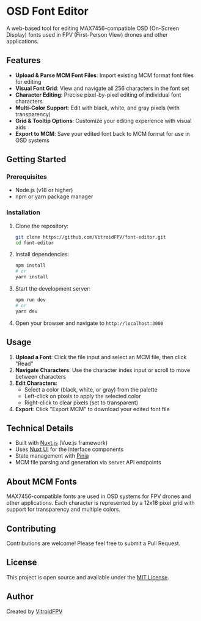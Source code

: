 # OSD Font Editor

A web-based tool for editing MAX7456-compatible OSD (On-Screen Display) fonts used in FPV (First-Person View) drones and other applications.

## Features

- **Upload & Parse MCM Font Files**: Import existing MCM format font files for editing
- **Visual Font Grid**: View and navigate all 256 characters in the font set
- **Character Editing**: Precise pixel-by-pixel editing of individual font characters
- **Multi-Color Support**: Edit with black, white, and gray pixels (with transparency)
- **Grid & Tooltip Options**: Customize your editing experience with visual aids
- **Export to MCM**: Save your edited font back to MCM format for use in OSD systems

## Getting Started

### Prerequisites

- Node.js (v18 or higher)
- npm or yarn package manager

### Installation

1. Clone the repository:
   ```bash
   git clone https://github.com/VitroidFPV/font-editor.git
   cd font-editor
   ```

2. Install dependencies:
   ```bash
   npm install
   # or
   yarn install
   ```

3. Start the development server:
   ```bash
   npm run dev
   # or
   yarn dev
   ```

4. Open your browser and navigate to `http://localhost:3000`

## Usage

1. **Upload a Font**: Click the file input and select an MCM file, then click "Read"
2. **Navigate Characters**: Use the character index input or scroll to move between characters
3. **Edit Characters**: 
   - Select a color (black, white, or gray) from the palette
   - Left-click on pixels to apply the selected color
   - Right-click to clear pixels (set to transparent)
4. **Export**: Click "Export MCM" to download your edited font file

## Technical Details

- Built with [Nuxt.js](https://nuxt.com/) (Vue.js framework)
- Uses [Nuxt UI](https://ui.nuxt.com/) for the interface components
- State management with [Pinia](https://pinia.vuejs.org/)
- MCM file parsing and generation via server API endpoints

## About MCM Fonts

MAX7456-compatible fonts are used in OSD systems for FPV drones and other applications. Each character is represented by a 12x18 pixel grid with support for transparency and multiple colors.

## Contributing

Contributions are welcome! Please feel free to submit a Pull Request.

## License

This project is open source and available under the [MIT License](LICENSE).

## Author

Created by [VitroidFPV](https://github.com/VitroidFPV)
